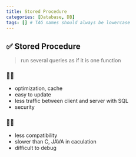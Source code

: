 ```yaml
---
title: Stored Procedure
categories: [Database, DB]
tags: [] # TAG names should always be lowercase
---
```


## ✅ Stored Procedure

> run several queries as if it is one function

### 👍🏻

- optimization, cache
- easy to update
- less traffic between client and server with SQL
- security

### 👎🏻

- less compatibility
- slower than C, JAVA in caculation
- difficult to debug
